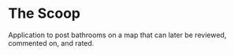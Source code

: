 # The Scoop

Application to post bathrooms on a map that can later be reviewed, commented on, and rated. 
